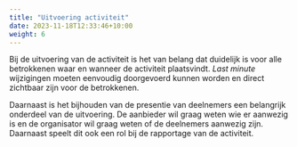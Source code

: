 ```yaml
---
title: "Uitvoering activiteit"
date: 2023-11-18T12:33:46+10:00
weight: 6
---
```


Bij de uitvoering van de activiteit is het van belang dat duidelijk is voor alle betrokkenen waar en wanneer de activiteit plaatsvindt. _Last minute_ wijzigingen moeten eenvoudig doorgevoerd kunnen worden en direct zichtbaar zijn voor de betrokkenen.

Daarnaast is het bijhouden van de presentie van deelnemers een belangrijk onderdeel van de uitvoering. De aanbieder wil graag weten wie er aanwezig is en de organisator wil graag weten of de deelnemers aanwezig zijn. Daarnaast speelt dit ook een rol bij de rapportage van de activiteit.
